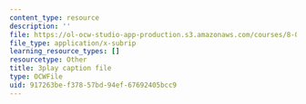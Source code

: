 ```yaml
---
content_type: resource
description: ''
file: https://ol-ocw-studio-app-production.s3.amazonaws.com/courses/8-01sc-classical-mechanics-fall-2016/917263bef37857bd94ef67692405bcc9_ErlP_SBcA1s.vtt
file_type: application/x-subrip
learning_resource_types: []
resourcetype: Other
title: 3play caption file
type: OCWFile
uid: 917263be-f378-57bd-94ef-67692405bcc9
---
```

